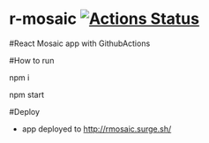 # r-mosaic [![Actions Status](https://github.com/inna-i/r-mosaic/workflows/deploy/badge.svg)](https://github.com/inna-i/r-mosaic/actions)

#React Mosaic app with GithubActions

#How to run

npm i

npm start

#Deploy
- app deployed to http://rmosaic.surge.sh/

